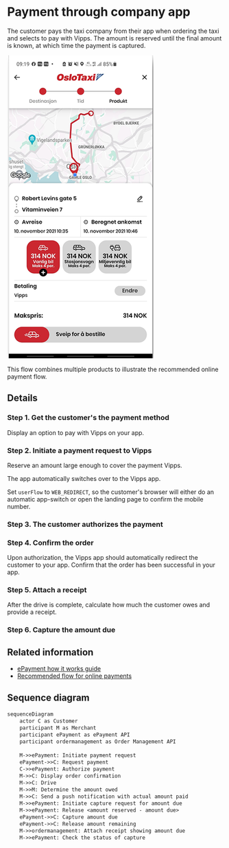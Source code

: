 <!-- START_METADATA
---
sidebar_position: 102
hide_table_of_contents: false
pagination_next: null
pagination_prev: null
---

import AUTHORIZEPAYMENT from '../_common/_customer_authorizes_epayment.md'
import ATTACHRECEIPT from '../_common/_attach_receipt.md'
import PARTIALCAPTURE from '../_common/_partial_capture.md'
END_METADATA -->

# Payment through company app

The customer pays the taxi company from their app when ordering the taxi and selects to pay with Vipps.
The amount is reserved until the final amount is known, at which time the payment is captured.

![Taxi route](images/taxi_route.png)

This flow combines multiple products to illustrate the recommended online payment flow.

## Details

### Step 1. Get the customer's the payment method

Display an option to pay with Vipps on your app.

### Step 2. Initiate a payment request to Vipps

Reserve an amount large enough to cover the payment Vipps.

The app automatically switches over to the Vipps app.

Set `userFlow` to `WEB_REDIRECT`, so the customer's browser will either do an automatic app-switch or open the landing page to confirm the mobile number.

### Step 3. The customer authorizes the payment

<AUTHORIZEPAYMENT />


### Step 4. Confirm the order

Upon authorization, the Vipps app should automatically redirect the customer to your app.
Confirm that the order has been successful in your app.

### Step 5. Attach a receipt

After the drive is complete, calculate how much the customer owes and provide a receipt.

<ATTACHRECEIPT />


### Step 6. Capture the amount due

<PARTIALCAPTURE />

## Related information


* [ePayment how it works guide](https://developer.vippsmobilepay.com/docs/APIs/epayment-api/how-it-works/vipps-epayment-api-how-it-works-online)
* [Recommended flow for online payments](../online/README.md)

## Sequence diagram

``` mermaid
sequenceDiagram
    actor C as Customer
    participant M as Merchant
    participant ePayment as ePayment API
    participant ordermanagement as Order Management API

    M->>ePayment: Initiate payment request
    ePayment->>C: Request payment
    C->>ePayment: Authorize payment
    M->>C: Display order confirmation
    M->>C: Drive
    M->>M: Determine the amount owed
    M->>C: Send a push notification with actual amount paid
    M->>ePayment: Initiate capture request for amount due
    M->>ePayment: Release <amount reserved - amount due>
    ePayment->>C: Capture amount due
    ePayment->>C: Release amount remaining
    M->>ordermanagement: Attach receipt showing amount due
    M->>ePayment: Check the status of capture
```
